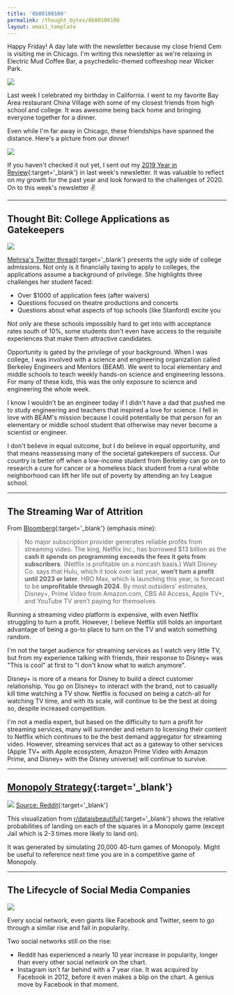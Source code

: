 ```yaml
---
title: '0b00100100'
permalink: /thought_bytes/0b00100100
layout: email_template
---
```

Happy Friday! A day late with the newsletter because my close friend Cem is visiting me in Chicago. I'm writing this newsletter as we're relaxing in Electric Mud Coffee Bar, a psychedelic-themed coffeeshop near Wicker Park.

![](https://kevinarifin.com/images/thought_bytes/electricmud.jpeg)

Last week I celebrated my birthday in California. I went to my favorite Bay Area restaurant China Village with some of my closest friends from high school and college. It was awesome being back home and bringing everyone together for a dinner.

Even while I'm far away in Chicago, these friendships have spanned the distance. Here's a picture from our dinner!

![](https://kevinarifin.com/images/thought_bytes/birthdaydinner.jpeg)

If you haven't checked it out yet, I sent out my [2019 Year in Review](https://kevinarifin.com/2019-year-in-review){:target='_blank'} in last week's newsletter. It was valuable to reflect on my growth for the past year and look forward to the challenges of 2020. On to this week's newsletter ✌️

<hr class='after-post-hr'/>

## Thought Bit: College Applications as Gatekeepers

![](https://kevinarifin.com/images/thought_bytes/mehrsa.png)

[Mehrsa's Twitter thread](https://twitter.com/mehrsabaradaran/status/1212153982547714048?s=12){:target='_blank'} presents the ugly side of college admissions. Not only is it financially taxing to apply to colleges, the applications assume a background of privilege. She highlights three challenges her student faced:

* Over $1000 of application fees (after waivers)
* Questions focused on theatre productions and concerts
* Questions about what aspects of top schools (like Stanford) excite you

Not only are these schools impossibly hard to get into with acceptance rates south of 10%, some students don't even have access to the requisite experiences that make them attractive candidates.

Opportunity is gated by the privilege of your background. When I was college, I was involved with a science and engineering organization called Berkeley Engineers and Mentors (BEAM). We went to local elementary and middle schools to teach weekly hands-on science and engineering lessons. For many of these kids, this was the only exposure to science and engineering the whole week.

I know I wouldn't be an engineer today if I didn't have a dad that pushed me to study engineering and teachers that inspired a love for science. I fell in love with BEAM's mission because I could potentially be that person for an elementary or middle school student that otherwise may never become a scientist or engineer.

I don't believe in equal outcome, but I do believe in equal opportunity, and that means reassessing many of the societal gatekeepers of success. Our country is better off when a low-income student from Berkeley can go on to research a cure for cancer or a homeless black student from a rural white neighborhood can lift her life out of poverty by attending an Ivy League school.

<hr class='after-post-hr'/>

## The Streaming War of Attrition

From [Bloomberg](https://www.bloomberg.com/news/articles/2020-01-06/cable-lost-but-streaming-services-aren-t-ready-to-celebrate?srnd=premium){:target='_blank'} (emphasis mine):

> No major subscription provider generates reliable profits from streaming video. The king, Netflix Inc., has borrowed $13 billion as the **cash it spends on programming exceeds the fees it gets from subscribers**. (Netflix is profitable on a noncash basis.) Walt Disney Co. says that Hulu, which it took over last year, **won’t turn a profit until 2023 or later**. HBO Max, which is launching this year, is forecast to be **unprofitable through 2024**. By most outsiders’ estimates, Disney+, Prime Video from Amazon.com, CBS All Access, Apple TV+, and YouTube TV aren’t paying for themselves

Running a streaming video platform is expensive, with even Netflix struggling to turn a profit. However, I believe Netflix still holds an important advantage of being a go-to place to turn on the TV and watch something random.

I'm not the target audience for streaming services as I watch very little TV, but from my experience talking with friends, their response to Disney+ was "This is cool" at first to "I don't know what to watch anymore".

Disney+ is more of a means for Disney to build a direct customer relationship. You go on Disney+ to interact with the brand, not to casually kill time watching a TV show. Netflix is focused on being a catch-all for watching TV time, and with its scale, will continue to be the best at doing so, despite increased competition.

I'm not a media expert, but based on the difficulty to turn a profit for streaming services, many will surrender and return to licensing their content to Netflix which continues to be the best demand aggregator for streaming video. However, streaming services that act as a gateway to other services (Apple TV+ with Apple ecosystem, Amazon Prime Video with Amazon Prime, and Disney+ with the Disney universe) will continue to survive.

<hr class='after-post-hr'/>

## [Monopoly Strategy](https://www.reddit.com/r/dataisbeautiful/comments/ehd407/oc_chance_of_ending_your_turn_on_each_space_in_a/?utm_source=share&utm_medium=ios_app&utm_name=iossmf){:target='_blank'}

![](https://kevinarifin.com/images/thought_bytes/monopoly.png)
[Source: Reddit](https://www.reddit.com/r/dataisbeautiful/comments/ehd407/oc_chance_of_ending_your_turn_on_each_space_in_a/?utm_source=share&utm_medium=ios_app&utm_name=iossmf){:target='_blank'}

This visualization from [r/dataisbeautiful](https://www.reddit.com/r/dataisbeautiful/comments/ehd407/oc_chance_of_ending_your_turn_on_each_space_in_a/?utm_source=share&utm_medium=ios_app&utm_name=iossmf){:target='_blank'} shows the relative probabilities of landing on each of the squares in a Monopoly game (except Jail which is 2-3 times more likely to land on).

It was generated by simulating 20,000 40-turn games of Monopoly. Might be useful to reference next time you are in a competitive game of Monopoly.

<hr class='after-post-hr'/>

## The Lifecycle of Social Media Companies

![](https://kevinarifin.com/images/thought_bytes/socialmediariseandfall.jpeg)

Every social network, even giants like Facebook and Twitter, seem to go through a similar rise and fall in popularity.

Two social networks still on the rise:
* Reddit has experienced a nearly 10 year increase in popularity, longer than every other social network on the chart.
* Instagram isn't far behind with a 7 year rise. It was acquired by Facebook in 2012, before it even makes a blip on the chart. A genius move by Facebook in that moment.
